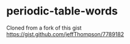 # periodic-table-words

Cloned from a fork of this gist https://gist.github.com/jeffThompson/7789182
